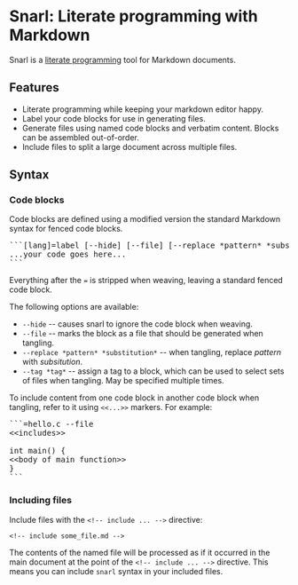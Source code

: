 # Snarl: Literate programming with Markdown

Snarl is a [literate programming][] tool for Markdown documents.

[literate programming]: https://en.wikipedia.org/wiki/Literate_programming

## Features

- Literate programming while keeping your markdown editor happy.
- Label your code blocks for use in generating files.
- Generate files using named code blocks and verbatim content. Blocks
  can be assembled out-of-order.
- Include files to split a large document across multiple files.

## Syntax

### Code blocks

Code blocks are defined using a modified version the standard Markdown syntax for fenced code blocks.

<pre>
```[lang]=label [--hide] [--file] [--replace *pattern* *substitution*] [-t tag [...]]
...your code goes here...
```
</pre>

Everything after the `=` is stripped when weaving, leaving a standard fenced code block.

The following options are available:

- `--hide` -- causes snarl to ignore the code block when weaving.
- `--file` -- marks the block as a file that should be generated when tangling.
- `--replace *pattern* *substitution*` -- when tangling, replace
  _pattern_ with _subsitution_.
- `--tag *tag*` -- assign a tag to a block, which can be used to select sets
  of files when tangling. May be specified multiple times.

To include content from one code block in another code block when tangling, refer to it using `<<...>>` markers. For example:

<!-- Since I'm using <pre> blocks to wrap the markdown example, I need to escape
     all instances of < with &gt;. -->
<pre>
```=hello.c --file
&lt;&lt;includes>>

int main() {
&lt;&lt;body of main function>>
}
```
</pre>

### Including files

Include files with the `<!-- include ... -->` directive:

```
<!-- include some_file.md -->
```

The contents of the named file will be processed as if it occurred in the main document at the point of the `<!-- include ... -->` directive. This means you can include `snarl` syntax in your included files.

